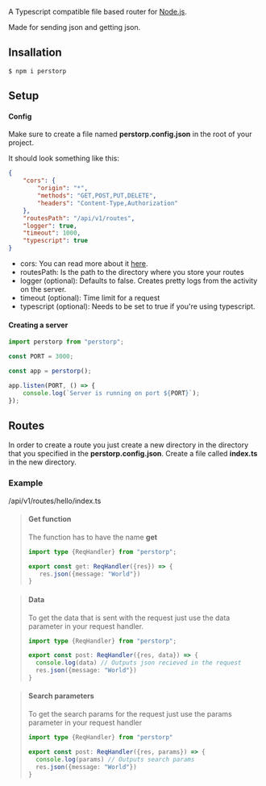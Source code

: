 A Typescript compatible file based router for [Node.js](https://nodejs.org/).

Made for sending json and getting json.

## Insallation

```console
$ npm i perstorp
```

## Setup

#### Config

Make sure to create a file named **perstorp.config.json** in the root of your project.

It should look something like this:

```json
{
	"cors": {
		"origin": "*",
		"methods": "GET,POST,PUT,DELETE",
		"headers": "Content-Type,Authorization"
	},
	"routesPath": "/api/v1/routes",
	"logger": true,
	"timeout": 1000,
	"typescript": true
}
```

- cors: You can read more about it [here](https://developer.mozilla.org/en-US/docs/Web/HTTP/CORS).
- routesPath: Is the path to the directory where you store your routes
- logger (optional): Defaults to false. Creates pretty logs from the activity on the server.
- timeout (optional): Time limit for a request
- typescript (optional): Needs to be set to true if you're using typescript.

#### Creating a server

```ts
import perstorp from "perstorp";

const PORT = 3000;

const app = perstorp();

app.listen(PORT, () => {
	console.log(`Server is running on port ${PORT}`);
});
```

## Routes

In order to create a route you just create a new directory in the directory that you specified in the **perstorp.config.json**.
Create a file called **index.ts** in the new directory.

### Example

/api/v1/routes/hello/index.ts

> #### Get function
>
> The function has to have the name **get**
>
> ```ts
> import type {ReqHandler} from "perstorp";
>
> export const get: ReqHandler({res}) => {
>    res.json({message: "World"})
> }
> ```

> #### Data
>
> To get the data that is sent with the request just use the data parameter in your request handler.
>
> ```ts
> import type {ReqHandler} from "perstorp";
>
> export const post: ReqHandler({res, data}) => {
>   console.log(data) // Outputs json recieved in the request
>   res.json({message: "World"})
> }
> ```

> #### Search parameters
>
> To get the search params for the request just use the params parameter in your request handler
>
> ```ts
> import type {ReqHandler} from "perstorp"
>
> export const post: ReqHandler({res, params}) => {
>   console.log(params) // Outputs search params
>   res.json({message: "World"})
> }
> ```
